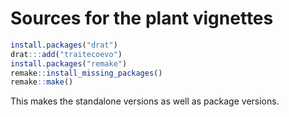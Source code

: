 # Sources for the plant vignettes

```r
install.packages("drat")
drat:::add("traitecoevo")
install.packages("remake")
remake::install_missing_packages()
remake::make()
```

This makes the standalone versions as well as package versions.

